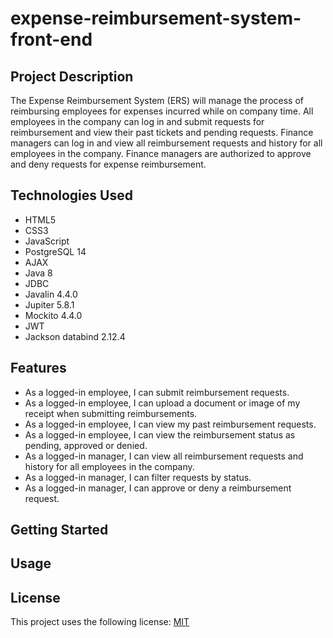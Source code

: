 # expense-reimbursement-system-front-end

## Project Description
The Expense Reimbursement System (ERS) will manage the process of reimbursing employees for expenses incurred while on company time. All employees in the company can log in and submit requests for reimbursement and view their past tickets and pending requests. Finance managers can log in and view all reimbursement requests and history for all employees in the company. Finance managers are authorized to approve and deny requests for expense reimbursement.

## Technologies Used
* HTML5
* CSS3
* JavaScript
* PostgreSQL 14
* AJAX
* Java 8
* JDBC
* Javalin 4.4.0
* Jupiter 5.8.1
* Mockito 4.4.0
* JWT
* Jackson databind 2.12.4

## Features
* As a logged-in employee, I can submit reimbursement requests.
* As a logged-in employee, I can upload a document or image of my receipt when submitting reimbursements.
* As a logged-in employee, I can view my past reimbursement requests.
* As a logged-in employee, I can view the reimbursement status as pending, approved or denied.
* As a logged-in manager, I can view all reimbursement requests and history for all employees in the company.
* As a logged-in manager, I can filter requests by status.
* As a logged-in manager, I can approve or deny a reimbursement request.

## Getting Started

## Usage

## License
This project uses the following license: [MIT](https://choosealicense.com/licenses/mit/)